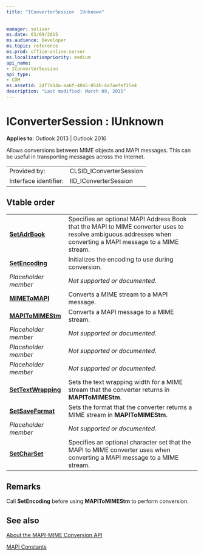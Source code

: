 ```yaml
---
title: "IConverterSession  IUnknown"
 
 
manager: soliver
ms.date: 03/09/2015
ms.audience: Developer
ms.topic: reference
ms.prod: office-online-server
ms.localizationpriority: medium
api_name:
- IConverterSession
api_type:
- COM
ms.assetid: 24f7a14a-aa6f-4045-054b-4a7aefef25e4
description: "Last modified: March 09, 2015"
---
```


# IConverterSession : IUnknown

  
  
**Applies to**: Outlook 2013 | Outlook 2016 
  
Allows conversions between MIME objects and MAPI messages. This can be useful in transporting messages across the Internet.
  
|||
|:-----|:-----|
|Provided by:  <br/> |CLSID_IConverterSession  <br/> |
|Interface identifier:  <br/> |IID_IConverterSession  <br/> |
   
## Vtable order

|||
|:-----|:-----|
|**[SetAdrBook](iconvertersession-setadrbook.md)** <br/> |Specifies an optional MAPI Address Book that the MAPI to MIME converter uses to resolve ambiguous addresses when converting a MAPI message to a MIME stream.  <br/> |
|**[SetEncoding](iconvertersession-setencoding.md)** <br/> |Initializes the encoding to use during conversion.  <br/> |
| *Placeholder member*  <br/> | *Not supported or documented.*  <br/> |
|**[MIMEToMAPI](iconvertersession-mimetomapi.md)** <br/> |Converts a MIME stream to a MAPI message.  <br/> |
|**[MAPIToMIMEStm](iconvertersession-mapitomimestm.md)** <br/> |Converts a MAPI message to a MIME stream.  <br/> |
| *Placeholder member*  <br/> | *Not supported or documented.*  <br/> |
| *Placeholder member*  <br/> | *Not supported or documented.*  <br/> |
| *Placeholder member*  <br/> | *Not supported or documented.*  <br/> |
|**[SetTextWrapping](iconvertersession-settextwrapping.md)** <br/> |Sets the text wrapping width for a MIME stream that the converter returns in **MAPIToMIMEStm**.  <br/> |
|**[SetSaveFormat](iconvertersession-setsaveformat.md)** <br/> |Sets the format that the converter returns a MIME stream in **MAPIToMIMEStm**.  <br/> |
| *Placeholder member*  <br/> | *Not supported or documented.*  <br/> |
|**[SetCharSet](iconvertersession-setcharset.md)** <br/> |Specifies an optional character set that the MAPI to MIME converter uses when converting a MAPI message to a MIME stream.  <br/> |
   
## Remarks

Call **SetEncoding** before using **MAPIToMIMEStm** to perform conversion. 
  
## See also



[About the MAPI-MIME Conversion API](about-the-mapi-mime-conversion-api.md)
  
[MAPI Constants](mapi-constants.md)

